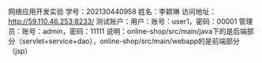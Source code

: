 网络应用开发实验 学号：202130440958  姓名：李颖琳       访问地址：http://59.110.46.253:8233/       测试账户：用户：账号：user1，密码：00001    管理员：账号：admin，密码：11111                                                    说明：online-shop/src/main/java下的是后端部分（servlet+service+dao），online-shop/src/main/webapp的是前端部分（jsp）
